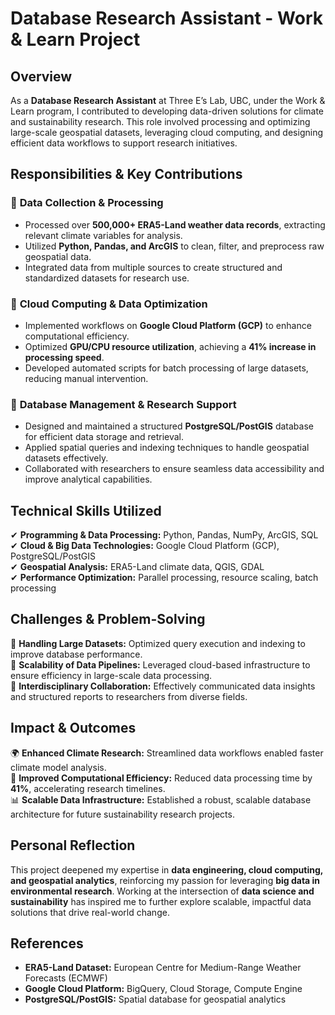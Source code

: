 # Database Research Assistant - Work & Learn Project

## Overview
As a **Database Research Assistant** at Three E’s Lab, UBC, under the Work & Learn program, I contributed to developing data-driven solutions for climate and sustainability research. This role involved processing and optimizing large-scale geospatial datasets, leveraging cloud computing, and designing efficient data workflows to support research initiatives.

## Responsibilities & Key Contributions
### 🔹 **Data Collection & Processing**
- Processed over **500,000+ ERA5-Land weather data records**, extracting relevant climate variables for analysis.
- Utilized **Python, Pandas, and ArcGIS** to clean, filter, and preprocess raw geospatial data.
- Integrated data from multiple sources to create structured and standardized datasets for research use.

### 🔹 **Cloud Computing & Data Optimization**
- Implemented workflows on **Google Cloud Platform (GCP)** to enhance computational efficiency.
- Optimized **GPU/CPU resource utilization**, achieving a **41% increase in processing speed**.
- Developed automated scripts for batch processing of large datasets, reducing manual intervention.

### 🔹 **Database Management & Research Support**
- Designed and maintained a structured **PostgreSQL/PostGIS** database for efficient data storage and retrieval.
- Applied spatial queries and indexing techniques to handle geospatial datasets effectively.
- Collaborated with researchers to ensure seamless data accessibility and improve analytical capabilities.

## Technical Skills Utilized
✔ **Programming & Data Processing:** Python, Pandas, NumPy, ArcGIS, SQL  
✔ **Cloud & Big Data Technologies:** Google Cloud Platform (GCP), PostgreSQL/PostGIS  
✔ **Geospatial Analysis:** ERA5-Land climate data, QGIS, GDAL  
✔ **Performance Optimization:** Parallel processing, resource scaling, batch processing

## Challenges & Problem-Solving
🔹 **Handling Large Datasets:** Optimized query execution and indexing to improve database performance.  
🔹 **Scalability of Data Pipelines:** Leveraged cloud-based infrastructure to ensure efficiency in large-scale data processing.  
🔹 **Interdisciplinary Collaboration:** Effectively communicated data insights and structured reports to researchers from diverse fields.

## Impact & Outcomes
🌍 **Enhanced Climate Research:** Streamlined data workflows enabled faster climate model analysis.  
🚀 **Improved Computational Efficiency:** Reduced data processing time by **41%**, accelerating research timelines.  
📊 **Scalable Data Infrastructure:** Established a robust, scalable database architecture for future sustainability research projects.

## Personal Reflection
This project deepened my expertise in **data engineering, cloud computing, and geospatial analytics**, reinforcing my passion for leveraging **big data in environmental research**. Working at the intersection of **data science and sustainability** has inspired me to further explore scalable, impactful data solutions that drive real-world change.

## References
- **ERA5-Land Dataset:** European Centre for Medium-Range Weather Forecasts (ECMWF)  
- **Google Cloud Platform:** BigQuery, Cloud Storage, Compute Engine  
- **PostgreSQL/PostGIS:** Spatial database for geospatial analytics

